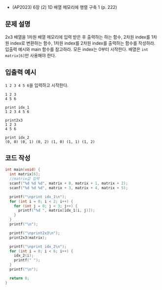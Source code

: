 - (AP2023) 6장 (2) 1D 배열 메모리에 행렬 구축 1 (p. 222)
## 문제 설명
2x3 배열을 1차원 배열 메모리에 입력 받은 후 출력하는 하는 함수, 2차원 index를 1차원
index로 변환하는 함수, 1차원 index를 2차원 index를 출력하는 함수를 작성하라.
입출력 예시와 main 함수를 참고하라.
모든 index는 0부터 시작한다.
배열은 ```int matrix[6]```만 사용해야 한다.

## 입출력 예시
```1 2 3 4 5 6```을 입력하고 시작한다.
```
1 2 3
4 5 6

print idx_1
1 2 3 4 5 6

print2x3
1 2 3
4 5 6

print idx_2
(0, 0) (0, 1) (0, 2) (1, 0) (1, 1) (1, 2)
```

## 코드 작성

```c
int main(void) {
  int matrix[6];
  //matrix값 입력
  scanf("%d %d %d", matrix + 0, matrix + 1, matrix + 2);
  scanf("%d %d %d", matrix + 3, matrix + 4, matrix + 5);

  printf("\nprint idx_1\n");
  for (int i = 0; i < 2; i++) {
    for (int j = 0; j < 3; j++) {
      printf("%d ", matrix[idx_1(i, j)]);
    }
  }
  printf("\n");

  printf("\nprint2x3\n");
  print2x3(matrix);

  printf("\nprint idx_2\n");
  for (int i = 0; i < 6; i++) {
    idx_2(i);
    printf(" ");
  }
  printf("\n");

  return 0;
}
```
